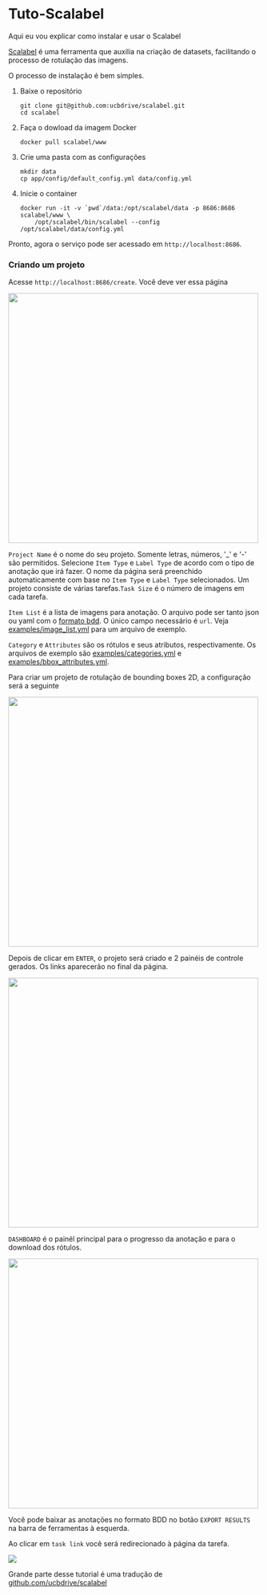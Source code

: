# Tuto-Scalabel
Aqui eu vou explicar como instalar e usar o Scalabel

[Scalabel](https://www.scalabel.ai) é uma ferramenta que auxilia na criação de datasets, facilitando o processo de rotulação das imagens.

O processo de instalação é bem simples.

1. Baixe o repositório

    ```
    git clone git@github.com:ucbdrive/scalabel.git
    cd scalabel
    ```
    
2. Faça o dowload da imagem Docker
 
    ```
    docker pull scalabel/www
    ```

3. Crie uma pasta com as configurações

    ```
    mkdir data
    cp app/config/default_config.yml data/config.yml
    ```
4. Inicie o container

    ``` 
    docker run -it -v `pwd`/data:/opt/scalabel/data -p 8686:8686 scalabel/www \
        /opt/scalabel/bin/scalabel --config /opt/scalabel/data/config.yml
    ```
Pronto, agora o serviço pode ser acessado em `http://localhost:8686`.

### Criando um projeto

Acesse `http://localhost:8686/create`. Você deve ver essa página

<img src="https://www.scalabel.ai/doc/demo/readme/project-creation-blank.png" width="500px">


`Project Name` é o nome do seu projeto. Somente letras, números, '_' e '-' são permitidos.
Selecione `Item Type` e `Label Type` de acordo com o tipo de anotação que irá fazer. O nome da página será preenchido automaticamente com base no `Item Type` e `Label Type` selecionados. Um projeto consiste de várias tarefas.`Task Size` é o número de imagens em cada tarefa.

`Item List` é a lista de imagens para anotação. O arquivo pode ser tanto json ou yaml com o [formato bdd](https://github.com/ucbdrive/bdd-data/blob/master/doc/format.md). O único campo necessário é `url`. Veja [examples/image_list.yml](examples/image_list.yml) para um arquivo de exemplo. 

`Category` e `Attributes` são os rótulos e seus atributos, respectivamente. Os arquivos de exemplo são [examples/categories.yml](examples/categories.yml) e [examples/bbox_attributes.yml](examples/bbox_attributes.yml).

Para criar um projeto de rotulação de bounding boxes 2D, a configuração será a seguinte

<img src="https://www.scalabel.ai/doc/demo/readme/project-creation.png" width="500px">

Depois de clicar em `ENTER`, o projeto será criado e 2 painéis de controle gerados. Os links aparecerão no final da página.

<img src="https://www.scalabel.ai/doc/demo/readme/project-creation-after-enter.png" width="500px">

`DASHBOARD` é o painél principal para o progresso da anotação e para o download dos rótulos.

<img src="https://www.scalabel.ai/doc/demo/readme/creator-dashboard.png" width="500px">

Você pode baixar as anotações no formato BDD no botão `EXPORT RESULTS` na barra de ferramentas à esquerda.

Ao clicar em `task link` você será redirecionado à página da tarefa.

<img src="https://www.scalabel.ai/doc/demo/readme/bbox2d-interface.jpg">


Grande parte desse tutorial é uma tradução de [github.com/ucbdrive/scalabel](https://github.com/ucbdrive/scalabel)
